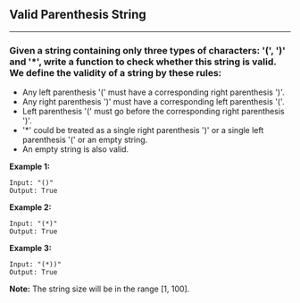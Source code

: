 ## Valid Parenthesis String
----------------------------------------
### Given a string containing only three types of characters: '(', ')' and '*', write a function to check whether this string is valid. We define the validity of a string by these rules:

- Any left parenthesis '(' must have a corresponding right parenthesis ')'.
- Any right parenthesis ')' must have a corresponding left parenthesis '('.
- Left parenthesis '(' must go before the corresponding right parenthesis ')'.
- '*' could be treated as a single right parenthesis ')' or a single left parenthesis '(' or an empty string.
- An empty string is also valid.

**Example 1:**
```
Input: "()"
Output: True

```

**Example 2:**
```
Input: "(*)"
Output: True

```
**Example 3:**
```
Input: "(*))"
Output: True

```

**Note:** The string size will be in the range [1, 100].
